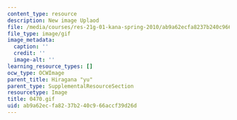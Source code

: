 ```yaml
---
content_type: resource
description: New image Uplaod
file: /media/courses/res-21g-01-kana-spring-2010/ab9a62ecfa8237b240c966accf39d26d_0470.gif
file_type: image/gif
image_metadata:
  caption: ''
  credit: ''
  image-alt: ''
learning_resource_types: []
ocw_type: OCWImage
parent_title: Hiragana "yu"
parent_type: SupplementalResourceSection
resourcetype: Image
title: 0470.gif
uid: ab9a62ec-fa82-37b2-40c9-66accf39d26d
---
```

